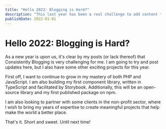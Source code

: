 ```yaml
---
title: "Hello 2022: Blogging is Hard?"
description: "This last year has been a real challenge to add content to this blog. Here's a brief update on what I am planning on working on as we move forward into 2022."
publishDate: 2022-01-01
---
```


# Hello 2022: Blogging is Hard?

As a new year is upon us, it's clear by my posts (or lack thereof) that Consistently Blogging is very challenging for me. I am going to try and post updates here, but I also have some other exciting projects for this year.

First off, I want to continue to grow in my mastery of both PHP and JavaScript. I am also building my first component library, written in TypeScript and facilitated by Storybook. Additionally, this will be an open-source library and my first published package on npm.

I am also looking to partner with some clients in the non-profit sector, where I wish to bring my years of expertise to create meaningful projects that help make the world a better place.

That's it. Short and sweet. Until next time!
